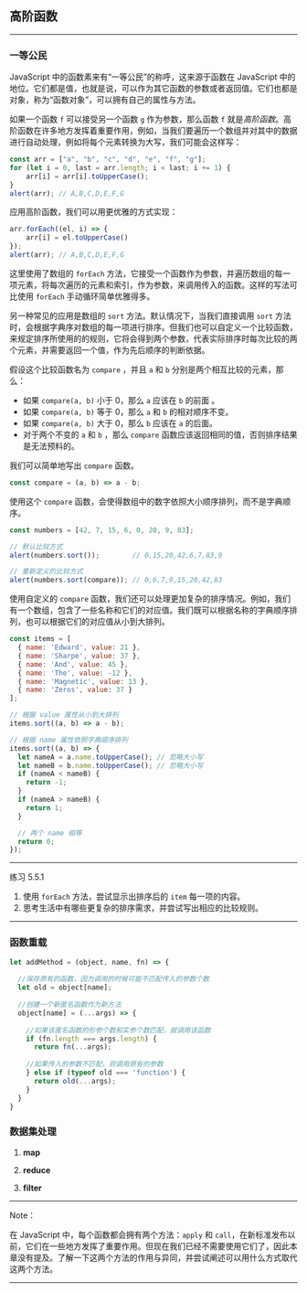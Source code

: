 ## 高阶函数

---

### 一等公民

JavaScript 中的函数素来有“一等公民”的称呼，这来源于函数在 JavaScript 中的地位。它们都是值，也就是说，可以作为其它函数的参数或者返回值。它们也都是对象，称为“函数对象”，可以拥有自己的属性与方法。

如果一个函数 `f` 可以接受另一个函数 `g` 作为参数，那么函数 `f` 就是*高阶函数*。高阶函数在许多地方发挥着重要作用，例如，当我们要遍历一个数组并对其中的数据进行自动处理，例如将每个元素转换为大写，我们可能会这样写：

```javascript
const arr = ["a", "b", "c", "d", "e", "f", "g"];
for (let i = 0, last = arr.length; i < last; i += 1) {
    arr[i] = arr[i].toUpperCase();
}
alert(arr); // A,B,C,D,E,F,G
```

应用高阶函数，我们可以用更优雅的方式实现：

```javascript
arr.forEach((el, i) => {
    arr[i] = el.toUpperCase()
});
alert(arr); // A,B,C,D,E,F,G
```

这里使用了数组的 `forEach` 方法，它接受一个函数作为参数，并遍历数组的每一项元素，将每次遍历的元素和索引，作为参数，来调用传入的函数。这样的写法可比使用 `forEach` 手动循环简单优雅得多。

另一种常见的应用是数组的 `sort` 方法。默认情况下，当我们直接调用 `sort` 方法时，会根据字典序对数组的每一项进行排序。但我们也可以自定义一个比较函数，来规定排序所使用的的规则，它将会得到两个参数，代表实际排序时每次比较的两个元素，并需要返回一个值，作为先后顺序的判断依据。

假设这个比较函数名为 `compare` ，并且 `a` 和 `b` 分别是两个相互比较的元素，那么：

- 如果 `compare(a, b)` 小于 0，那么 `a` 应该在 `b` 的前面 。
- 如果 `compare(a, b)` 等于 0，那么 `a` 和 `b` 的相对顺序不变。
- 如果 `compare(a, b)` 大于 0，那么 `b` 应该在 `a` 的后面。
- 对于两个不变的 `a` 和 `b` ，那么 `compare` 函数应该返回相同的值，否则排序结果是无法预料的。

我们可以简单地写出 `compare` 函数。

```javascript
const compare = (a, b) => a - b;
```

使用这个 `compare` 函数，会使得数组中的数字依照大小顺序排列，而不是字典顺序。

```javascript
const numbers = [42, 7, 15, 6, 0, 20, 9, 83];

// 默认比较方式
alert(numbers.sort());        // 0,15,20,42,6,7,83,9

// 重新定义的比较方式
alert(numbers.sort(compare)); // 0,6,7,9,15,20,42,83
```

使用自定义的 `compare` 函数，我们还可以处理更加复杂的排序情况。例如，我们有一个数组，包含了一些名称和它们的对应值。我们既可以根据名称的字典顺序排列，也可以根据它们的对应值从小到大排列。

```js
const items = [
  { name: 'Edward', value: 21 },
  { name: 'Sharpe', value: 37 },
  { name: 'And', value: 45 },
  { name: 'The', value: -12 },
  { name: 'Magnetic', value: 13 },
  { name: 'Zeros', value: 37 }
];

// 根据 value 属性从小到大排列
items.sort((a, b) => a - b);

// 根据 name 属性依照字典顺序排列
items.sort((a, b) => {
  let nameA = a.name.toUpperCase(); // 忽略大小写
  let nameB = b.name.toUpperCase(); // 忽略大小写
  if (nameA < nameB) {
    return -1;
  }
  if (nameA > nameB) {
    return 1;
  }

  // 两个 name 相等
  return 0;
});
```



---

练习 5.5.1

1. 使用 `forEach` 方法，尝试显示出排序后的 `item` 每一项的内容。
2. 思考生活中有哪些更复杂的排序需求，并尝试写出相应的比较规则。

---





### 函数重载

```javascript
let addMethod = (object, name, fn) => {
  
  //保存原有的函数，因为调用的时候可能不匹配传入的参数个数
  let old = object[name];
  
  //创建一个新匿名函数作为新方法
  object[name] = (...args) => {
    
    //如果该匿名函数的形参个数和实参个数匹配，就调用该函数
    if (fn.length === args.length) {
      return fn(...args);
      
    //如果传入的参数不匹配，则调用原有的参数
    } else if (typeof old === 'function') {
      return old(...args);
    }
  }
}
```







### 数据集处理

1. **map**







2. **reduce**







3. **filter**





---

Note：

在 JavaScript 中，每个函数都会拥有两个方法：`apply` 和 `call`，在新标准发布以前，它们在一些地方发挥了重要作用。但现在我们已经不需要使用它们了，因此本章没有提及。了解一下这两个方法的作用与异同，并尝试阐述可以用什么方式取代这两个方法。

---

